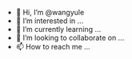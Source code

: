 - 👋 Hi, I’m @wangyule
- 👀 I’m interested in ...
- 🌱 I’m currently learning ...
- 💞️ I’m looking to collaborate on ...
- 📫 How to reach me ...

<!---
wangyule/wangyule is a ✨ special ✨ repository because its `README.md` (this file) appears on your GitHub profile.
You can click the Preview link to take a look at your changes.
--->
